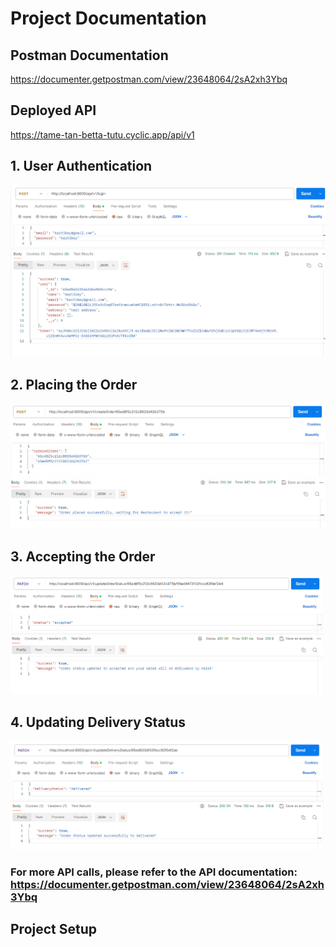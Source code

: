 # Project Documentation

## Postman Documentation
https://documenter.getpostman.com/view/23648064/2sA2xh3Ybq

## Deployed API
https://tame-tan-betta-tutu.cyclic.app/api/v1

## 1. User Authentication
<img src='./postman screenshots/Login.png'>

## 2. Placing the Order
<img src='./postman screenshots/PlaceOrder.png'>

## 3. Accepting the Order
<img src='./postman screenshots/AcceptOrder.png'>

## 4. Updating Delivery Status
<img src='./postman screenshots/OrderStatus.png'>


### For more API calls, please refer to the API documentation: https://documenter.getpostman.com/view/23648064/2sA2xh3Ybq


## Project Setup
